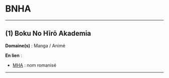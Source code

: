 # BNHA

--------------------

## (1) Boku No Hīrō Akademia

**Domaine(s)** : Manga / Animé

**En lien** :

+ [MHA](../M/mha.md) : nom romanisé

--------------------